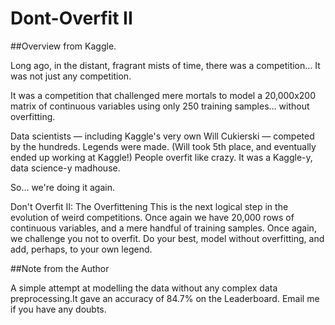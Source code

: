 # Dont-Overfit II

##Overview from Kaggle.

Long ago, in the distant, fragrant mists of time, there was a competition…
It was not just any competition.

It was a competition that challenged mere mortals to model a 20,000x200 matrix of continuous variables using only 250 training samples… without overfitting.

Data scientists ― including Kaggle's very own Will Cukierski ― competed by the hundreds. Legends were made. (Will took 5th place, and eventually ended up working at Kaggle!) People overfit like crazy. It was a Kaggle-y, data science-y madhouse.

So… we're doing it again.

Don't Overfit II: The Overfittening
This is the next logical step in the evolution of weird competitions. Once again we have 20,000 rows of continuous variables, and a mere handful of training samples. Once again, we challenge you not to overfit. Do your best, model without overfitting, and add, perhaps, to your own legend.

##Note from the Author

A  simple attempt at modelling the data without any complex data preprocessing.It gave an accuracy of 84.7% on the Leaderboard.
Email me if you have any doubts.
